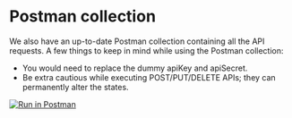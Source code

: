 # Postman collection
We also have an up-to-date Postman collection containing all the API requests. A few things to keep in mind while using the Postman collection:
- You would need to replace the dummy apiKey and apiSecret.
- Be extra cautious while executing POST/PUT/DELETE APIs; they can permanently alter the states.

[![Run in Postman](https://run.pstmn.io/button.svg)](https://app.getpostman.com/run-collection/24915866-9a9e1b22-efa0-42bc-b33b-978c031b8eac?action=collection%2Ffork&collection-url=entityId%3D24915866-9a9e1b22-efa0-42bc-b33b-978c031b8eac%26entityType%3Dcollection%26workspaceId%3Dc5f0e62b-4c7c-4fff-abfe-387bfd76fc31)

